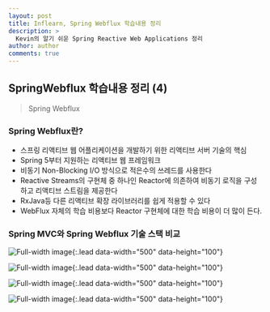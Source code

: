 ```yaml
---
layout: post
title: Inflearn, Spring Webflux 학습내용 정리
description: >
  Kevin의 알기 쉬운 Spring Reactive Web Applications 정리
author: author
comments: true
---
```


## SpringWebflux 학습내용 정리 (4)
> Spring Webflux

### Spring Webflux란?
* 스프링 리액티브 웹 어플리케이션을 개발하기 위한 리액티브 서버 기술의 핵심
* Spring 5부터 지원하는 리액티브 웹 프레임워크
* 비동기 Non-Blocking I/O 방식으로 적은수의 쓰레드를 사용한다
* Reactive Streams의 구현체 중 하나인 Reactor에 의존하여 비동기 로직을 구성하고 리액티브 스트림을 제공한다
* RxJava등 다른 리액티브 확장 라이브러리를 쉽게 적용할 수 있다
* WebFlux 자체의 학습 비용보다 Reactor 구현체에 대한 학습 비용이 더 많이 든다.

### Spring MVC와 Spring Webflux 기술 스택 비교

![Full-width image](https://sungwon-choi-29.github.io/assets/img/blog/study/webflux/webflux(4)-1.png){:.lead data-width="500" data-height="100"}


![Full-width image](https://sungwon-choi-29.github.io/assets/img/blog/study/webflux/webflux(4)-2.png){:.lead data-width="500" data-height="100"}


![Full-width image](https://sungwon-choi-29.github.io/assets/img/blog/study/webflux/webflux(4)-3.png){:.lead data-width="500" data-height="100"}


![Full-width image](https://sungwon-choi-29.github.io/assets/img/blog/study/webflux/webflux(4)-4.png){:.lead data-width="500" data-height="100"}

